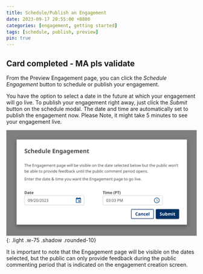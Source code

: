 ```yaml
---
title: Schedule/Publish an Engagement
date: 2023-09-17 20:55:00 +0800
categories: [engagement, getting started] 
tags: [schedule, publish, preview] 
pin: true
---
```

## Card completed - MA pls validate

From the Preview Engagement page, you can click the *Schedule Engagement* button to schedule or publish your engagement.

You have the option to select a date in the future at which your engagement will go live. To publish your engagement right away, just click the *Submit* button on the schedule modal. The date and time are automatically set to publish the engagement now. Please Note, it might take 5 minutes to see your engagement live. 

![Publish Eng](/assets/UserGuideImages/Images/publish-engagement/publish-engagement-image-of-pop-up.png){: .light .w-75 .shadow .rounded-10}

It is important to note that the Engagement page will be visible on the dates selected, but the public can only provide feedback during the public commenting period that is indicated on the engagement creation screen.
